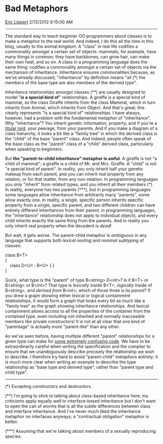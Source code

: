 <div id="page">

# Bad Metaphors

[Eric Lippert](https://social.msdn.microsoft.com/profile/Eric%20Lippert) 2/13/2012 9:15:00 AM

-----

<div id="content">

<div class="mine">

The standard way to teach beginner OO programmers about classes is to make a metaphor to the real world. And indeed, I do this all the time in this blog, usually to the animal kingdom. A "class" in real life codifies a commonality amongst a certain set of objects: mammals, for example, have many things in common; they have backbones, can grow hair, can make their own heat, and so on. A class in a programming language does the same thing: codifies a commonality amongst a certain set of objects via the mechanism of inheritance. Inheritance ensures commonalities because, as we've already discussed, "inheritance" by definition means "all (\*) the members of the base type are also members of the derived type".

Inheritance relationships amongst classes (\*\*) are usually designed to model "**is a special kind of**" relationships. A giraffe is a special kind of mammal, so the class <span class="code">Giraffe</span> inherits from the class <span class="code">Mammal</span>, which in turn inherits from <span class="code">Animal</span>, which inherits from <span class="code">Object</span>. And that's great; this clearly represents "is a special kind of" relationships. I have always, however, had a problem with the fundamental metaphor of "inheritance". Why "inheritance"? You inherit genetic information, property, and if you're a [titular lord](http://en.wikipedia.org/wiki/Christopher_Guest), your peerage, from your parents. And if you make a diagram of a class hierarchy, it looks a bit like a "family tree" in which the derived class is the "child" of the base "parent" class. And indeed, people often speak of the base class as the "parent" class of a "child" derived class, particularly when speaking to beginners.

But **the "parent-to-child inheritance" metaphor is awful**. A giraffe is not "a child of mammal"; a giraffe is a child of Mr. and Mrs. Giraffe. A "child" is not "a special kind of parent". In reality, you only inherit half your genetic makeup from each parent, and you can inherit real property from any relation, or for that matter, from any non-relation. In programming languages you only "inherit" from related types, and you inherit all their members (\*). In reality, everyone has two parents (\*\*\*), but in programming languages some languages allow inheritance from arbitrarily many "parents", some allow exactly one. In reality, a single, specific person inherits specific property from a single, specific parent, and two different children can have entirely different inheritances from their parent; in programming languages, the "inheritance" relationship does not apply to individual objects, and every child inherits exactly the same thing from the parents. And in reality you only inherit real property when the decedent is *dead*\!

But wait, it gets worse. The parent-child metaphor is *ambiguous* in any language that supports both *lexical nesting* and *nominal subtyping* of classes:

<span class="code">class B\<T\>  
{  
    class D\<U\> : B\<U\> { }  
}</span>

Quick, what type is the "parent" of type <span class="code">B\<string\>.D\<int\></span>? Is it <span class="code">B\<T\></span> or <span class="code">B\<string\></span> or <span class="code">B\<int\></span>? That type is *lexically* inside <span class="code">B\<T\></span>, *logically* inside of <span class="code">B\<string\></span>, and *derived from* <span class="code">B\<int\></span>; which of those three is its *parent*? If you drew a graph showing either lexical or logical containment relationships, it would form a graph that looks every bit as much like a "family tree" as the graph showing inheritance relationships. And lexical containment allows access to all the properties of the container from the contained type, even including not-inherited and normally inaccesible members like private constructors\! It is not at all clear that one kind of "parentage" is actually more "parent-like" than any other.

As we've seen before, having multiple different "parent" relationships for a given type can make for [some extremely confusing code](http://blogs.msdn.com/b/ericlippert/archive/2007/07/27/an-inheritance-puzzle-part-one.aspx). We have to be extraordinarily careful when writing the specification and the compiler to ensure that we unambiguously describe precisely the relationship we wish to describe. I therefore try hard to avoid "parent-child" metaphors entirely; it is much more clear when writing an example to describe the type relationship as "base type and derived type", rather than "parent type and child type".

-----

(\*) Excepting constructors and destructors.

(\*\*) I'm going to stick to talking about class-based inheritance here; my criticisms apply equally well to interface-based inheritance but I don't want to open the can of worms that is all the subtle differences between class and interface inheritance. And I've never much liked the inheritance metaphor on interfaces anyways; a "contractual obligation" metaphor is better.

(\*\*\*) Assuming that we're talking about members of a sexually reproducing species.

</div>

</div>

</div>

